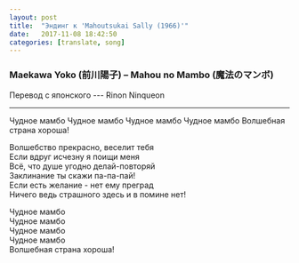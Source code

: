 ```yaml
---
layout: post
title:  "Эндинг к 'Mahoutsukai Sally (1966)'"
date:   2017-11-08 18:42:50
categories: [translate, song]
---
```


### Maekawa Yoko (前川陽子) &ndash; Mahou no Mambo (魔法のマンボ)

Перевод с японского --- Rinon Ninqueon<br>
<hr>
Чудное мамбо  
Чудное мамбо  
Чудное мамбо  
Чудное мамбо  
Волшебная страна хороша!  
  
Волшебство прекрасно, веселит тебя  
Если вдруг исчезну я поищи меня  
Всё, что душе угодно делай-повторяй  
Заклинание ты скажи па-па-пай!  
Если есть желание - нет ему преград  
Ничего ведь страшного здесь и в помине нет!  
  
Чудное мамбо  
Чудное мамбо  
Чудное мамбо  
Чудное мамбо  
Волшебная страна хороша!  
<br><br><br><br><br>